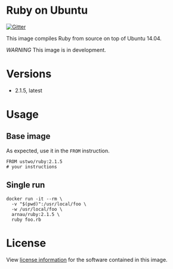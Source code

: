 # Ruby on Ubuntu

[![Gitter](https://badges.gitter.im/Join%20Chat.svg)](https://gitter.im/ustwo/docker-ruby?utm_source=badge&utm_medium=badge&utm_campaign=pr-badge&utm_content=badge)

This image compiles Ruby from source on top of Ubuntu 14.04.

*WARNING* This image is in development.

# Versions

* 2.1.5, latest


# Usage

## Base image

As expected, use it in the `FROM` instruction.

    FROM ustwo/ruby:2.1.5
    # your instructions

## Single run

    docker run -it --rm \
      -v "$(pwd)":/usr/local/foo \
      -w /usr/local/foo \
      arnau/ruby:2.1.5 \
      ruby foo.rb


# License

View [license information](https://www.ruby-lang.org/en/about/license.txt)
for the software contained in this image.
